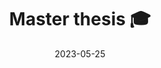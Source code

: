 ---
draft: true
date: 2023-05-25
description: Final project for my Master's degree
source: "https://github.com/lewinkoon/master-thesis"
title: Master thesis 🎓
---